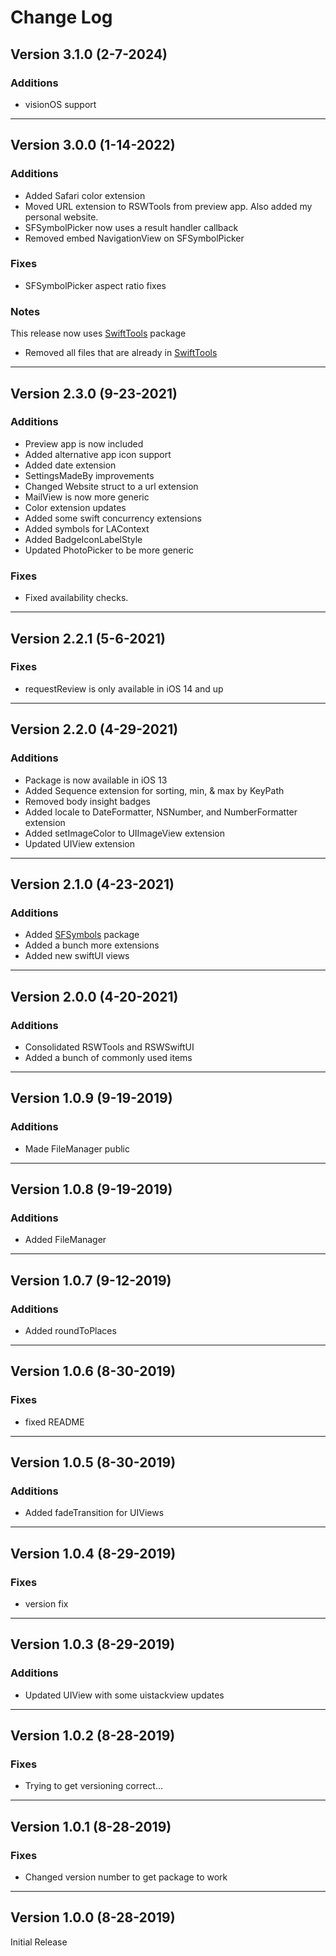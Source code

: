 # Change Log
## Version 3.1.0 (2-7-2024)
### Additions
- visionOS support


----
## Version 3.0.0 (1-14-2022)
### Additions
- Added Safari color extension
- Moved URL extension to RSWTools from preview app. Also added my personal website.
- SFSymbolPicker now uses a result handler callback
- Removed embed NavigationView on SFSymbolPicker

### Fixes
- SFSymbolPicker aspect ratio fixes

### Notes
This release now uses [SwiftTools](https://github.com/Rspoon3/SwiftTools) package
- Removed all files that are already in [SwiftTools](https://github.com/Rspoon3/SwiftTools)


----
## Version 2.3.0 (9-23-2021)
### Additions
- Preview app is now included
- Added alternative app icon support
- Added date extension
- SettingsMadeBy improvements
- Changed Website struct to a url extension
- MailView is now more generic 
- Color extension updates
- Added some swift concurrency extensions
- Added symbols for LAContext 
- Added BadgeIconLabelStyle
- Updated PhotoPicker to be more generic

### Fixes
- Fixed availability checks.

----
## Version 2.2.1 (5-6-2021)
### Fixes
- requestReview is only available in iOS 14 and up

----
## Version 2.2.0 (4-29-2021)
### Additions
- Package is now available in iOS 13
- Added Sequence extension for sorting, min, & max by KeyPath
- Removed body insight badges
- Added locale to DateFormatter, NSNumber, and NumberFormatter extension
- Added setImageColor to UIImageView extension
- Updated UIView extension


----
## Version 2.1.0 (4-23-2021)
### Additions
- Added [SFSymbols](https://github.com/Rspoon3/SFSymbols) package
- Added a bunch more extensions
- Added new swiftUI views

----
## Version 2.0.0 (4-20-2021)
### Additions
- Consolidated RSWTools and RSWSwiftUI
- Added a bunch of commonly used items

----
## Version 1.0.9 (9-19-2019)
### Additions
- Made FileManager public

----
## Version 1.0.8 (9-19-2019)
### Additions
- Added FileManager

----
## Version 1.0.7 (9-12-2019)
### Additions
- Added roundToPlaces

----
## Version 1.0.6 (8-30-2019)
### Fixes
- fixed README
----

## Version 1.0.5 (8-30-2019)
### Additions
- Added fadeTransition for UIViews

----
## Version 1.0.4 (8-29-2019)
### Fixes
- version fix

-----
## Version 1.0.3 (8-29-2019)
### Additions
- Updated UIView with some uistackview updates

-----
## Version 1.0.2 (8-28-2019)
### Fixes
- Trying to get versioning correct...

-----
## Version 1.0.1 (8-28-2019)
### Fixes
- Changed version number to get package to work

-----
## Version 1.0.0 (8-28-2019)
Initial Release

